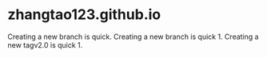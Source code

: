 # zhangtao123.github.io
Creating a new branch is quick.
Creating a new branch is quick 1.
Creating a new tagv2.0 is quick 1.